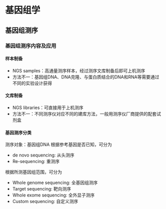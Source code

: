 # 基因组学

## 基因组测序
### 基因组测序内容及应用

#### 样本制备

- NGS samples：高通量测序样本，经过测序文库制备后即可上机测序
- 方法不一：基因组DNA、DNA克隆、与蛋白质结合的DNA和RNA等需要通过不同的实验设计获得

#### 文库制备

- NGS libraries：可直接用于上机测序
- 方法不一：不同测序仪对应不同的建库方法，一般用测序仪厂商提供的配套试剂盒

#### 基因测序分类
测序对象：基因组DNA
根据参考基因是否已知，可分为
- de novo sequencing: 从头测序
- Re-sequencing: 重测序

根据所测基因组范围，可分为
- Whole genome sequencing: 全基因组测序
- Target sequencing: 靶向测序
- Whole exome sequencing: 全外显子测序
- Custom sequencing: 自定义测序

[](figures/基因组测序项目内容.png)
